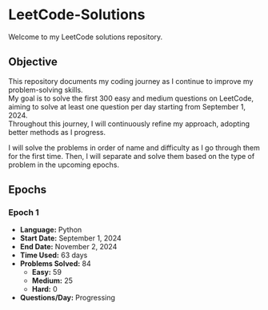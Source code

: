 # LeetCode-Solutions
Welcome to my LeetCode solutions repository.

## Objective
This repository documents my coding journey as I continue to improve my problem-solving skills.  
My goal is to solve the first 300 easy and medium questions on LeetCode, aiming to solve at least one question per day starting from September 1, 2024.  
Throughout this journey, I will continuously refine my approach, adopting better methods as I progress.  

I will solve the problems in order of name and difficulty as I go through them for the first time. Then, I will separate and solve them based on the type of problem in the upcoming epochs.

## Epochs

### Epoch 1
- **Language:** Python
- **Start Date:** September 1, 2024
- **End Date:** November 2, 2024
- **Time Used:** 63 days
- **Problems Solved:** 84
  - **Easy:** 59
  - **Medium:** 25
  - **Hard:** 0
- **Questions/Day:** Progressing
